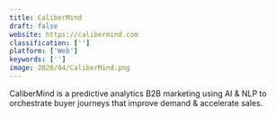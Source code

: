 ```yaml
---
title: CaliberMind
draft: false 
website: https://calibermind.com
classification: ['']
platform: ['Web']
keywords: ['']
image: 2020/04/CaliberMind.png
---
```

CaliberMind is a predictive analytics B2B marketing using AI & NLP to orchestrate buyer journeys that improve demand & accelerate sales.